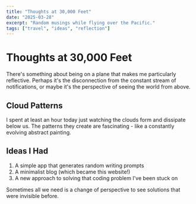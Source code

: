 ```yaml
---
title: "Thoughts at 30,000 Feet"
date: "2025-03-28"
excerpt: "Random musings while flying over the Pacific."
tags: ["travel", "ideas", "reflection"]
---
```


# Thoughts at 30,000 Feet

There's something about being on a plane that makes me particularly reflective. Perhaps it's the disconnection from the constant stream of notifications, or maybe it's the perspective of seeing the world from above.

## Cloud Patterns

I spent at least an hour today just watching the clouds form and dissipate below us. The patterns they create are fascinating - like a constantly evolving abstract painting.

## Ideas I Had

1. A simple app that generates random writing prompts
2. A minimalist blog (which became this website!)
3. A new approach to solving that coding problem I've been stuck on

Sometimes all we need is a change of perspective to see solutions that were invisible before.